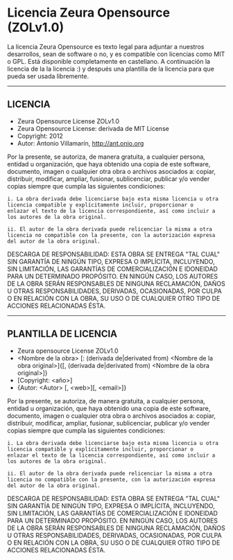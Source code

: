 Licencia Zeura Opensource (ZOLv1.0)
=======================================

La licencia Zeura Opensource es texto legal para adjuntar
a nuestros desarrollos, sean de software o no, y es compatible
con licencias como MIT o GPL.
Está disponible completamente en castellano.
A continuación la licencia de la la licencia :) y después una
plantilla de la licencia para que pueda ser usada libremente.

----
LICENCIA
----

* Zeura Opensource License ZOLv1.0
* Zeura Opensource License: derivada de MIT License
* Copyright: 2012
* Autor: Antonio Villamarín, http://ant.onio.org

Por la presente, se autoriza, de manera gratuita, a cualquier persona,
entidad u organización, que haya obtenido una copia de este software,
documento, imagen o cualquier otra obra o archivos asociados a: copiar,
distribuir, modificar, ampliar, fusionar, sublicenciar, publicar y/o
vender copias siempre que cumpla las siguientes condiciones:

	i. La obra derivada debe licenciarse bajo esta misma licencia u otra
	licencia compatible y explícitamente incluir, proporcionar o
	enlazar el texto de la licencia correspondiente, así como incluir a
	los autores de la obra original.

	ii. El autor de la obra derivada puede relicenciar la misma a otra
	licencia no compatible con la presente, con la autorización expresa
	del autor de la obra original.

DESCARGA DE RESPONSABILIDAD: ESTA OBRA SE ENTREGA "TAL CUAL" SIN
GARANTÍA DE NINGÚN TIPO, EXPRESA O IMPLÍCITA, INCLUYENDO, SIN
LIMITACIÓN, LAS GARANTÍAS DE COMERCIALIZACIÓN E IDONEIDAD PARA UN
DETERMINADO PROPÓSITO. EN NINGÚN CASO, LOS AUTORES DE LA OBRA SERÁN
RESPONSABLES DE NINGUNA RECLAMACIÓN, DAÑOS U OTRAS RESPONSABILIDADES,
DERIVADAS, OCASIONADAS, POR CULPA O EN RELACIÓN CON LA OBRA, SU USO O
DE CUALQUIER OTRO TIPO DE ACCIONES RELACIONADAS ÉSTA.

----
PLANTILLA DE LICENCIA
----

* Zeura opensource License ZOLv1.0
* \<Nombre de la obra\> \[: \(derivada de|derivated from) \<Nombre de la obra original\>\]\{\[, \(derivada de|derivated from) \<Nombre de la obra original\>\]\}
* \[Copyright: \<año\>\]
* \{Autor: \<Autor\> \[, \<web\>\]\[, \<email\>\]\}

Por la presente, se autoriza, de manera gratuita, a cualquier persona,
entidad u organización, que haya obtenido una copia de este software,
documento, imagen o cualquier otra obra o archivos asociados a: copiar,
distribuir, modificar, ampliar, fusionar, sublicenciar, publicar y/o
vender copias siempre que cumpla las siguientes condiciones:

	i. La obra derivada debe licenciarse bajo esta misma licencia u otra
	licencia compatible y explícitamente incluir, proporcionar o
	enlazar el texto de la licencia correspondiente, así como incluir a
	los autores de la obra original.

	ii. El autor de la obra derivada puede relicenciar la misma a otra
	licencia no compatible con la presente, con la autorización expresa
	del autor de la obra original.

DESCARGA DE RESPONSABILIDAD: ESTA OBRA SE ENTREGA "TAL CUAL" SIN
GARANTÍA DE NINGÚN TIPO, EXPRESA O IMPLÍCITA, INCLUYENDO, SIN
LIMITACIÓN, LAS GARANTÍAS DE COMERCIALIZACIÓN E IDONEIDAD PARA UN
DETERMINADO PROPÓSITO. EN NINGÚN CASO, LOS AUTORES DE LA OBRA SERÁN
RESPONSABLES DE NINGUNA RECLAMACIÓN, DAÑOS U OTRAS RESPONSABILIDADES,
DERIVADAS, OCASIONADAS, POR CULPA O EN RELACIÓN CON LA OBRA, SU USO O
DE CUALQUIER OTRO TIPO DE ACCIONES RELACIONADAS ÉSTA.